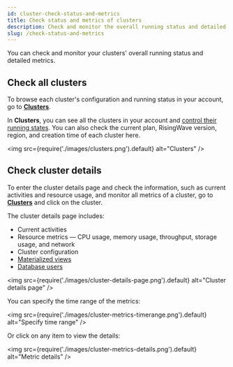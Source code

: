 ```yaml
---
id: cluster-check-status-and-metrics
title: Check status and metrics of clusters
description: Check and monitor the overall running status and detailed metrics of your clusters.
slug: /check-status-and-metrics
---
```


You can check and monitor your clusters' overall running status and detailed metrics.

## Check all clusters

To browse each cluster's configuration and running status in your account, go to [**Clusters**](https://cloud.risingwave.com/clusters/).

In **Clusters**, you can see all the clusters in your account and [control their running states](cluster-stop-and-delete-clusters.md). You can also check the current plan, RisingWave version, region, and creation time of each cluster here.

<img
  src={require('./images/clusters.png').default}
  alt="Clusters"
/>

## Check cluster details

To enter the cluster details page and check the information, such as current activities and resource usage, and monitor all metrics of a cluster, go to [**Clusters**](https://cloud.risingwave.com/clusters/) and click on the cluster.

The cluster details page includes:

- Current activities
- Resource metrics — CPU usage, memory usage, throughput, storage usage, and network
- Cluster configuration
- [Materialized views](cluster-monitor-materialized-views.md)
- [Database users](cluster-manage-database-users.md)

<img
  src={require('./images/cluster-details-page.png').default}
  alt="Cluster details page"
/>

You can specify the time range of the metrics:

<img
  src={require('./images/cluster-metrics-timerange.png').default}
  alt="Specify time range"
/>

Or click on any item to view the details:

<img
  src={require('./images/cluster-metrics-details.png').default}
  alt="Metric details"
/>
